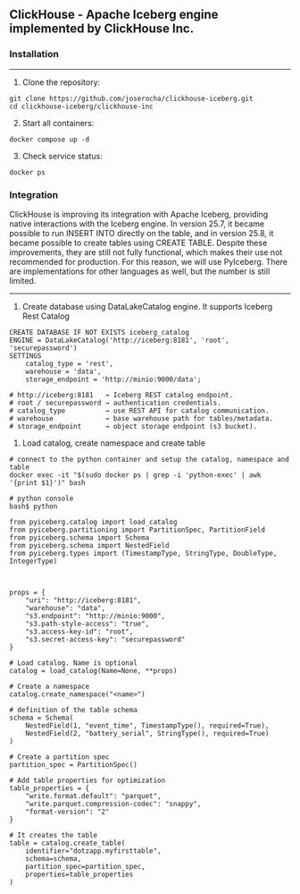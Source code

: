 ## ClickHouse - Apache Iceberg engine implemented by ClickHouse Inc.

### Installation
---

1. Clone the repository:
```
git clone https://github.com/joserocha/clickhouse-iceberg.git
cd clickhouse-iceberg/clickhouse-inc
```

2. Start all containers:
```
docker compose up -d
```

3. Check service status:
```
docker ps
```

### Integration

ClickHouse is improving its integration with Apache Iceberg, providing native interactions with the Iceberg engine. In version 25.7, it became possible to run INSERT INTO directly on the table, and in version 25.8, it became possible to create tables using CREATE TABLE. Despite these improvements, they are still not fully functional, which makes their use not recommended for production. For this reason, we will use PyIceberg. There are implementations for other languages as well, but the number is still limited.

---

1. Create database using DataLakeCatalog engine. It supports Iceberg Rest Catalog
```
CREATE DATABASE IF NOT EXISTS iceberg_catalog
ENGINE = DataLakeCatalog('http://iceberg:8181', 'root', 'securepassword')
SETTINGS 
    catalog_type = 'rest',  
    warehouse = 'data', 
    storage_endpoint = 'http://minio:9000/data';

# http://iceberg:8181   → Iceberg REST catalog endpoint.
# root / securepassword → authentication credentials.
# catalog_type          → use REST API for catalog communication.
# warehouse             → base warehouse path for tables/metadata.
# storage_endpoint      → object storage endpoint (s3 bucket).
```

1. Load catalog, create namespace and create table
```
# connect to the python container and setup the catalog, namespace and table
docker exec -it "$(sudo docker ps | grep -i 'python-exec' | awk '{print $1}')" bash

# python console
bash$ python

from pyiceberg.catalog import load_catalog
from pyiceberg.partitioning import PartitionSpec, PartitionField
from pyiceberg.schema import Schema
from pyiceberg.schema import NestedField
from pyiceberg.types import (TimestampType, StringType, DoubleType, IntegerType)



props = {
    "uri": "http://iceberg:8181",
    "warehouse": "data",
    "s3.endpoint": "http://minio:9000",
    "s3.path-style-access": "true",
    "s3.access-key-id": "root",
    "s3.secret-access-key": "securepassword"
}

# Load catalog. Name is optional
catalog = load_catalog(Name=None, **props)

# Create a namespace
catalog.create_namespace("<name>")

# definition of the table schema
schema = Schema(
    NestedField(1, "event_time", TimestampType(), required=True),
    NestedField(2, "battery_serial", StringType(), required=True)
)

# Create a partition spec
partition_spec = PartitionSpec()

# Add table properties for optimization
table_properties = {
    "write.format.default": "parquet",
    "write.parquet.compression-codec": "snappy",
    "format-version": "2"
}

# It creates the table
table = catalog.create_table(
    identifier="dotzapp.myfirsttable",
    schema=schema,
    partition_spec=partition_spec,
    properties=table_properties
)
```


